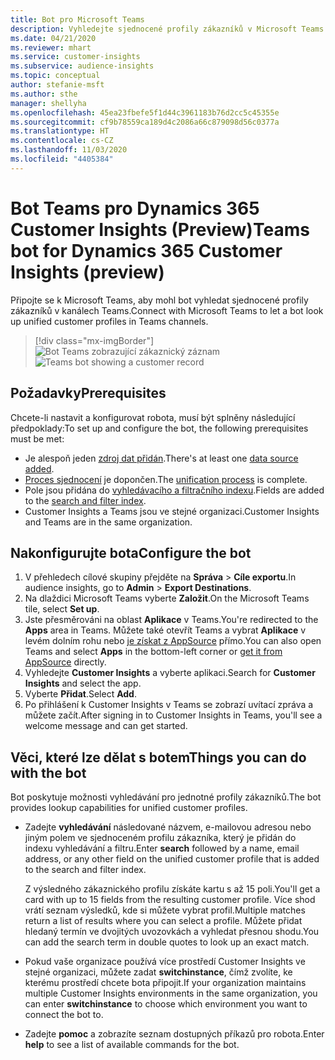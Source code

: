 ```yaml
---
title: Bot pro Microsoft Teams
description: Vyhledejte sjednocené profily zákazníků v Microsoft Teams pomocí bota.
ms.date: 04/21/2020
ms.reviewer: mhart
ms.service: customer-insights
ms.subservice: audience-insights
ms.topic: conceptual
author: stefanie-msft
ms.author: sthe
manager: shellyha
ms.openlocfilehash: 45ea23fbefe5f1d44c3961183b76d2cc5c45355e
ms.sourcegitcommit: cf9b78559ca189d4c2086a66c879098d56c0377a
ms.translationtype: HT
ms.contentlocale: cs-CZ
ms.lasthandoff: 11/03/2020
ms.locfileid: "4405384"
---
```

# <a name="teams-bot-for-dynamics-365-customer-insights-preview"></a><span data-ttu-id="e6230-103">Bot Teams pro Dynamics 365 Customer Insights (Preview)</span><span class="sxs-lookup"><span data-stu-id="e6230-103">Teams bot for Dynamics 365 Customer Insights (preview)</span></span>

<span data-ttu-id="e6230-104">Připojte se k Microsoft Teams, aby mohl bot vyhledat sjednocené profily zákazníků v kanálech Teams.</span><span class="sxs-lookup"><span data-stu-id="e6230-104">Connect with Microsoft Teams to let a bot look up unified customer profiles in Teams channels.</span></span>

> [!div class="mx-imgBorder"]
> <span data-ttu-id="e6230-105">![Bot Teams zobrazující zákaznický záznam](media/teams-bot.png "Bot Teams zobrazující zákaznický záznam")</span><span class="sxs-lookup"><span data-stu-id="e6230-105">![Teams bot showing a customer record](media/teams-bot.png "Teams bot showing a customer record")</span></span>

## <a name="prerequisites"></a><span data-ttu-id="e6230-106">Požadavky</span><span class="sxs-lookup"><span data-stu-id="e6230-106">Prerequisites</span></span>

<span data-ttu-id="e6230-107">Chcete-li nastavit a konfigurovat robota, musí být splněny následující předpoklady:</span><span class="sxs-lookup"><span data-stu-id="e6230-107">To set up and configure the bot, the following prerequisites must be met:</span></span>

- <span data-ttu-id="e6230-108">Je alespoň jeden [zdroj dat přidán](data-sources.md).</span><span class="sxs-lookup"><span data-stu-id="e6230-108">There's at least one [data source added](data-sources.md).</span></span>
- <span data-ttu-id="e6230-109">[Proces sjednocení](data-unification.md) je dopončen.</span><span class="sxs-lookup"><span data-stu-id="e6230-109">The [unification process](data-unification.md) is complete.</span></span>
- <span data-ttu-id="e6230-110">Pole jsou přidána do [vyhledávacího a filtračního indexu](search-filter-index.md).</span><span class="sxs-lookup"><span data-stu-id="e6230-110">Fields are added to the [search and filter index](search-filter-index.md).</span></span>
- <span data-ttu-id="e6230-111">Customer Insights a Teams jsou ve stejné organizaci.</span><span class="sxs-lookup"><span data-stu-id="e6230-111">Customer Insights and Teams are in the same organization.</span></span>

## <a name="configure-the-bot"></a><span data-ttu-id="e6230-112">Nakonfigurujte bota</span><span class="sxs-lookup"><span data-stu-id="e6230-112">Configure the bot</span></span>

1. <span data-ttu-id="e6230-113">V přehledech cílové skupiny přejděte na **Správa** > **Cíle exportu**.</span><span class="sxs-lookup"><span data-stu-id="e6230-113">In audience insights, go to **Admin** > **Export Destinations**.</span></span>
1. <span data-ttu-id="e6230-114">Na dlaždici Microsoft Teams vyberte **Založit**.</span><span class="sxs-lookup"><span data-stu-id="e6230-114">On the Microsoft Teams tile, select **Set up**.</span></span>
1. <span data-ttu-id="e6230-115">Jste přesměrováni na oblast **Aplikace** v Teams.</span><span class="sxs-lookup"><span data-stu-id="e6230-115">You're redirected to the **Apps** area in Teams.</span></span> <span data-ttu-id="e6230-116">Můžete také otevřít Teams a vybrat **Aplikace** v levém dolním rohu nebo [je získat z AppSource](https://go.microsoft.com/fwlink/?linkid=2124104) přímo.</span><span class="sxs-lookup"><span data-stu-id="e6230-116">You can also open Teams and select **Apps** in the bottom-left corner or [get it from AppSource](https://go.microsoft.com/fwlink/?linkid=2124104) directly.</span></span>
1. <span data-ttu-id="e6230-117">Vyhledejte **Customer Insights** a vyberte aplikaci.</span><span class="sxs-lookup"><span data-stu-id="e6230-117">Search for **Customer Insights** and select the app.</span></span>
1. <span data-ttu-id="e6230-118">Vyberte **Přidat**.</span><span class="sxs-lookup"><span data-stu-id="e6230-118">Select **Add**.</span></span>
1. <span data-ttu-id="e6230-119">Po přihlášení k Customer Insights v Teams se zobrazí uvítací zpráva a můžete začít.</span><span class="sxs-lookup"><span data-stu-id="e6230-119">After signing in to Customer Insights in Teams, you'll see a welcome message and can get started.</span></span>

## <a name="things-you-can-do-with-the-bot"></a><span data-ttu-id="e6230-120">Věci, které lze dělat s botem</span><span class="sxs-lookup"><span data-stu-id="e6230-120">Things you can do with the bot</span></span>

<span data-ttu-id="e6230-121">Bot poskytuje možnosti vyhledávání pro jednotné profily zákazníků.</span><span class="sxs-lookup"><span data-stu-id="e6230-121">The bot provides lookup capabilities for unified customer profiles.</span></span>

- <span data-ttu-id="e6230-122">Zadejte **vyhledávání** následované názvem, e-mailovou adresou nebo jiným polem ve sjednoceném profilu zákazníka, který je přidán do indexu vyhledávání a filtru.</span><span class="sxs-lookup"><span data-stu-id="e6230-122">Enter **search** followed by a name, email address, or any other field on the unified customer profile that is added to the search and filter index.</span></span>

  <span data-ttu-id="e6230-123">Z výsledného zákaznického profilu získáte kartu s až 15 poli.</span><span class="sxs-lookup"><span data-stu-id="e6230-123">You'll get a card with up to 15 fields from the resulting customer profile.</span></span> <span data-ttu-id="e6230-124">Více shod vrátí seznam výsledků, kde si můžete vybrat profil.</span><span class="sxs-lookup"><span data-stu-id="e6230-124">Multiple matches return a list of results where you can select a profile.</span></span> <span data-ttu-id="e6230-125">Můžete přidat hledaný termín ve dvojitých uvozovkách a vyhledat přesnou shodu.</span><span class="sxs-lookup"><span data-stu-id="e6230-125">You can add the search term in double quotes to look up an exact match.</span></span>

- <span data-ttu-id="e6230-126">Pokud vaše organizace používá více prostředí Customer Insights ve stejné organizaci, můžete zadat **switchinstance**, čímž zvolíte, ke kterému prostředí chcete bota připojit.</span><span class="sxs-lookup"><span data-stu-id="e6230-126">If your organization maintains multiple Customer Insights environments in the same organization, you can enter **switchinstance** to choose which environment you want to connect the bot to.</span></span>

- <span data-ttu-id="e6230-127">Zadejte **pomoc** a zobrazíte seznam dostupných příkazů pro robota.</span><span class="sxs-lookup"><span data-stu-id="e6230-127">Enter **help** to see a list of available commands for the bot.</span></span>  

